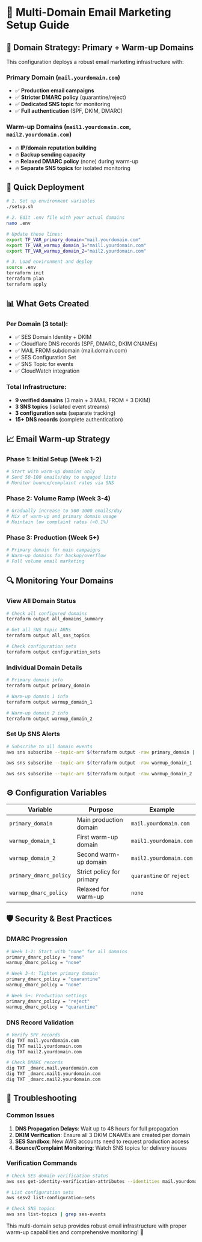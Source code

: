 # 📧 Multi-Domain Email Marketing Setup Guide

## 🎯 Domain Strategy: Primary + Warm-up Domains

This configuration deploys a robust email marketing infrastructure with:

### **Primary Domain** (`mail.yourdomain.com`)
- ✅ **Production email campaigns**
- ✅ **Stricter DMARC policy** (quarantine/reject)
- ✅ **Dedicated SNS topic** for monitoring
- ✅ **Full authentication** (SPF, DKIM, DMARC)

### **Warm-up Domains** (`mail1.yourdomain.com`, `mail2.yourdomain.com`)
- 🔥 **IP/domain reputation building**
- 🔥 **Backup sending capacity**
- 🔥 **Relaxed DMARC policy** (none) during warm-up
- 🔥 **Separate SNS topics** for isolated monitoring

## 🚀 Quick Deployment

```bash
# 1. Set up environment variables
./setup.sh

# 2. Edit .env file with your actual domains
nano .env

# Update these lines:
export TF_VAR_primary_domain="mail.yourdomain.com"
export TF_VAR_warmup_domain_1="mail1.yourdomain.com" 
export TF_VAR_warmup_domain_2="mail2.yourdomain.com"

# 3. Load environment and deploy
source .env
terraform init
terraform plan
terraform apply
```

## 📊 What Gets Created

### **Per Domain (3 total):**
- ✅ SES Domain Identity + DKIM
- ✅ Cloudflare DNS records (SPF, DMARC, DKIM CNAMEs)
- ✅ MAIL FROM subdomain (mail.domain.com)
- ✅ SES Configuration Set
- ✅ SNS Topic for events
- ✅ CloudWatch integration

### **Total Infrastructure:**
- **9 verified domains** (3 main + 3 MAIL FROM + 3 DKIM)
- **3 SNS topics** (isolated event streams)
- **3 configuration sets** (separate tracking)
- **15+ DNS records** (complete authentication)

## 📈 Email Warm-up Strategy

### Phase 1: Initial Setup (Week 1-2)
```bash
# Start with warm-up domains only
# Send 50-100 emails/day to engaged lists
# Monitor bounce/complaint rates via SNS
```

### Phase 2: Volume Ramp (Week 3-4) 
```bash
# Gradually increase to 500-1000 emails/day
# Mix of warm-up and primary domain usage
# Maintain low complaint rates (<0.1%)
```

### Phase 3: Production (Week 5+)
```bash
# Primary domain for main campaigns
# Warm-up domains for backup/overflow
# Full volume email marketing
```

## 🔍 Monitoring Your Domains

### View All Domain Status
```bash
# Check all configured domains
terraform output all_domains_summary

# Get all SNS topic ARNs
terraform output all_sns_topics

# Check configuration sets
terraform output configuration_sets
```

### Individual Domain Details
```bash
# Primary domain info
terraform output primary_domain

# Warm-up domain 1 info  
terraform output warmup_domain_1

# Warm-up domain 2 info
terraform output warmup_domain_2
```

### Set Up SNS Alerts
```bash
# Subscribe to all domain events
aws sns subscribe --topic-arn $(terraform output -raw primary_domain | jq -r '.sns_topic_arn') --protocol email --notification-endpoint alerts@yourdomain.com

aws sns subscribe --topic-arn $(terraform output -raw warmup_domain_1 | jq -r '.sns_topic_arn') --protocol email --notification-endpoint alerts@yourdomain.com

aws sns subscribe --topic-arn $(terraform output -raw warmup_domain_2 | jq -r '.sns_topic_arn') --protocol email --notification-endpoint alerts@yourdomain.com
```

## ⚙️ Configuration Variables

| Variable | Purpose | Example |
|----------|---------|---------|
| `primary_domain` | Main production domain | `mail.yourdomain.com` |
| `warmup_domain_1` | First warm-up domain | `mail1.yourdomain.com` |
| `warmup_domain_2` | Second warm-up domain | `mail2.yourdomain.com` |
| `primary_dmarc_policy` | Strict policy for primary | `quarantine` or `reject` |
| `warmup_dmarc_policy` | Relaxed for warm-up | `none` |

## 🛡️ Security & Best Practices

### DMARC Progression
```bash
# Week 1-2: Start with "none" for all domains
primary_dmarc_policy = "none"
warmup_dmarc_policy = "none"

# Week 3-4: Tighten primary domain
primary_dmarc_policy = "quarantine"  
warmup_dmarc_policy = "none"

# Week 5+: Production settings
primary_dmarc_policy = "reject"
warmup_dmarc_policy = "quarantine"
```

### DNS Record Validation
```bash
# Verify SPF records
dig TXT mail.yourdomain.com
dig TXT mail1.yourdomain.com  
dig TXT mail2.yourdomain.com

# Check DMARC records
dig TXT _dmarc.mail.yourdomain.com
dig TXT _dmarc.mail1.yourdomain.com
dig TXT _dmarc.mail2.yourdomain.com
```

## 🚨 Troubleshooting

### Common Issues
1. **DNS Propagation Delays**: Wait up to 48 hours for full propagation
2. **DKIM Verification**: Ensure all 3 DKIM CNAMEs are created per domain
3. **SES Sandbox**: New AWS accounts need to request production access
4. **Bounce/Complaint Monitoring**: Watch SNS topics for delivery issues

### Verification Commands
```bash
# Check SES domain verification status
aws ses get-identity-verification-attributes --identities mail.yourdomain.com mail1.yourdomain.com mail2.yourdomain.com

# List configuration sets
aws sesv2 list-configuration-sets

# Check SNS topics
aws sns list-topics | grep ses-events
```

This multi-domain setup provides robust email infrastructure with proper warm-up capabilities and comprehensive monitoring! 🎯